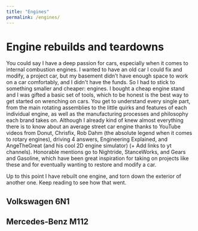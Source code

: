 ```yaml
---
title: "Engines"
permalink: /engines/
---
```


# Engine rebuilds and teardowns
You could say I have a deep passion for cars, especially when it comes to internal combustion engines.
I wanted to have an old car I could fix and modify, a project car, but my basement didn’t have enough space to work on a car comfortably, and I didn't have the funds. So I had to stick to something smaller and cheaper: engines.
I bought a cheap engine stand and I was gifted a basic set of tools, which to be honest is the best way to get started on wrenching on cars. You get to understand every single part, from the main rotating assemblies to the little quirks and features of each individual engine, as well as the manufacturing processes and philosophy each brand takes on. Although I already kind of knew almost everything there is to know about an average street car engine thanks to YouTube videos from Donut, Chrisfix, Rob Dahm (the absolute legend when it comes to rotary engines), driving 4 answers, Engineering Explained, and AngeTheGreat (and his cool 2D engine simulator) (+ Add links to yt channels). Honorable mentions go to Nightride, StanceWorks, and Gears and Gasoline, which have been great inspiration for taking on projects like these and for eventually wanting to restore and modify a car.

Up to this point I have rebuilt one engine, and torn down the exterior of another one. Keep reading to see how that went.

## Volkswagen 6N1

## Mercedes-Benz M112
